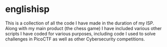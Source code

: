# englishisp

This is a collection of all the code I have made in the duration of my ISP. Along with my main product (the chess game) I have included various other scripts I have coded for various purposes, including code I used to solve challenges in PicoCTF as well as other Cybersecurity competitions. 
